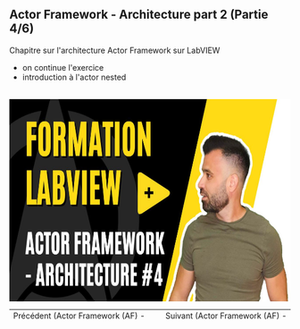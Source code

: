 <h2 dir="auto" id="user-content-h_174031069121655196260265"><strong><span>Actor Framework - Architecture part 2&nbsp;</span></strong><strong>(Partie 4/6)</strong></h2>
<p><span>Chapitre sur l'architecture Actor Framework sur LabVIEW&nbsp;</span></p>
<ul>
<li><span>on continue l'exercice&nbsp;</span></li>
<li><span>introduction &agrave; l'actor nested</span></li>
</ul>
<p>&nbsp;<a href="https://youtu.be/r5GDZ0qS8c4?si=oC5QuaPGpVsRuZHe"><img src="4_architecture.jpg" width="640" height="362" alt="" style="display: block; margin-left: auto; margin-right: auto;" /></a></p>
<p></p>
<p></p>
<table border="0" style="width: 100%; border-collapse: collapse; border-style: none; height: 18px;">
<tbody>
<tr style="height: 18px;">
<td style="width: 50%; height: 18px;"><a href="https://github.com/Technologies-de-France/Formation-LabVIEW/tree/main/k%20-%203%20-%20Actor%20Framework%20-%20Architecture">Pr&eacute;c&eacute;dent (<span>Actor Framework (AF) - Architecture part 2</span>)</a><a href="https://github.com/Technologies-de-France/Formation-LabVIEW/blob/main/k%20-%202%20-%20Actor%20framework%20-%20actor/Readme.md"></a></td>
<td style="width: 50%; text-align: right; height: 18px;"><a href="https://github.com/Technologies-de-France/Formation-LabVIEW/tree/main/k%20-%205%20-%20Actor%20Framework%20-%20nested">Suivant (<span>Actor Framework (AF) - Nested</span>)</a></td>
</tr>
</tbody>
</table>
<p dir="auto" id="user-content-h_4774480761351655104528452" style="text-align: left;"></p>
